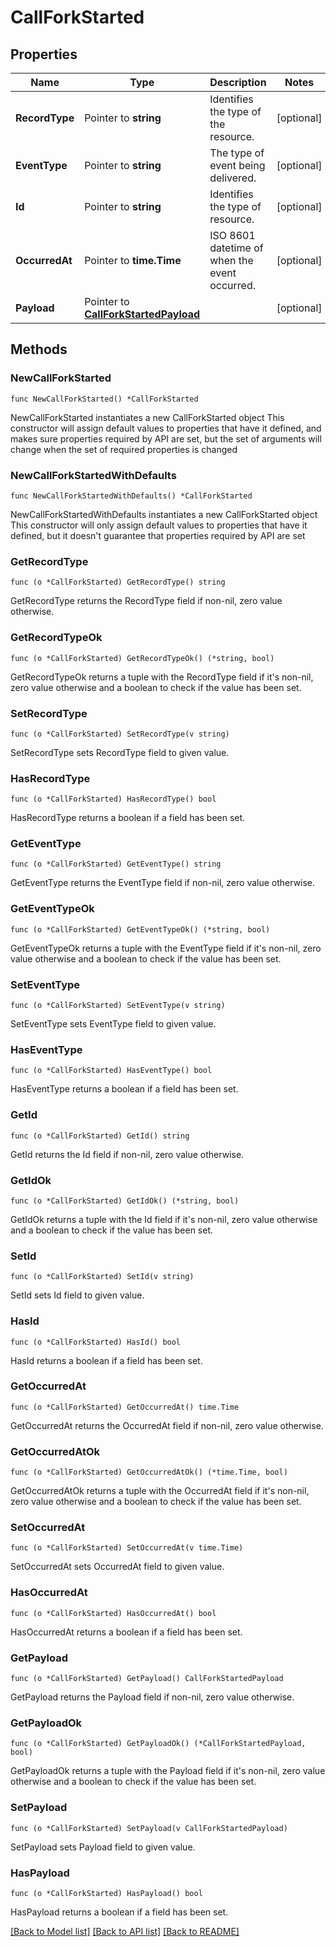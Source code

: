 # CallForkStarted

## Properties

Name | Type | Description | Notes
------------ | ------------- | ------------- | -------------
**RecordType** | Pointer to **string** | Identifies the type of the resource. | [optional] 
**EventType** | Pointer to **string** | The type of event being delivered. | [optional] 
**Id** | Pointer to **string** | Identifies the type of resource. | [optional] 
**OccurredAt** | Pointer to **time.Time** | ISO 8601 datetime of when the event occurred. | [optional] 
**Payload** | Pointer to [**CallForkStartedPayload**](CallForkStartedPayload.md) |  | [optional] 

## Methods

### NewCallForkStarted

`func NewCallForkStarted() *CallForkStarted`

NewCallForkStarted instantiates a new CallForkStarted object
This constructor will assign default values to properties that have it defined,
and makes sure properties required by API are set, but the set of arguments
will change when the set of required properties is changed

### NewCallForkStartedWithDefaults

`func NewCallForkStartedWithDefaults() *CallForkStarted`

NewCallForkStartedWithDefaults instantiates a new CallForkStarted object
This constructor will only assign default values to properties that have it defined,
but it doesn't guarantee that properties required by API are set

### GetRecordType

`func (o *CallForkStarted) GetRecordType() string`

GetRecordType returns the RecordType field if non-nil, zero value otherwise.

### GetRecordTypeOk

`func (o *CallForkStarted) GetRecordTypeOk() (*string, bool)`

GetRecordTypeOk returns a tuple with the RecordType field if it's non-nil, zero value otherwise
and a boolean to check if the value has been set.

### SetRecordType

`func (o *CallForkStarted) SetRecordType(v string)`

SetRecordType sets RecordType field to given value.

### HasRecordType

`func (o *CallForkStarted) HasRecordType() bool`

HasRecordType returns a boolean if a field has been set.

### GetEventType

`func (o *CallForkStarted) GetEventType() string`

GetEventType returns the EventType field if non-nil, zero value otherwise.

### GetEventTypeOk

`func (o *CallForkStarted) GetEventTypeOk() (*string, bool)`

GetEventTypeOk returns a tuple with the EventType field if it's non-nil, zero value otherwise
and a boolean to check if the value has been set.

### SetEventType

`func (o *CallForkStarted) SetEventType(v string)`

SetEventType sets EventType field to given value.

### HasEventType

`func (o *CallForkStarted) HasEventType() bool`

HasEventType returns a boolean if a field has been set.

### GetId

`func (o *CallForkStarted) GetId() string`

GetId returns the Id field if non-nil, zero value otherwise.

### GetIdOk

`func (o *CallForkStarted) GetIdOk() (*string, bool)`

GetIdOk returns a tuple with the Id field if it's non-nil, zero value otherwise
and a boolean to check if the value has been set.

### SetId

`func (o *CallForkStarted) SetId(v string)`

SetId sets Id field to given value.

### HasId

`func (o *CallForkStarted) HasId() bool`

HasId returns a boolean if a field has been set.

### GetOccurredAt

`func (o *CallForkStarted) GetOccurredAt() time.Time`

GetOccurredAt returns the OccurredAt field if non-nil, zero value otherwise.

### GetOccurredAtOk

`func (o *CallForkStarted) GetOccurredAtOk() (*time.Time, bool)`

GetOccurredAtOk returns a tuple with the OccurredAt field if it's non-nil, zero value otherwise
and a boolean to check if the value has been set.

### SetOccurredAt

`func (o *CallForkStarted) SetOccurredAt(v time.Time)`

SetOccurredAt sets OccurredAt field to given value.

### HasOccurredAt

`func (o *CallForkStarted) HasOccurredAt() bool`

HasOccurredAt returns a boolean if a field has been set.

### GetPayload

`func (o *CallForkStarted) GetPayload() CallForkStartedPayload`

GetPayload returns the Payload field if non-nil, zero value otherwise.

### GetPayloadOk

`func (o *CallForkStarted) GetPayloadOk() (*CallForkStartedPayload, bool)`

GetPayloadOk returns a tuple with the Payload field if it's non-nil, zero value otherwise
and a boolean to check if the value has been set.

### SetPayload

`func (o *CallForkStarted) SetPayload(v CallForkStartedPayload)`

SetPayload sets Payload field to given value.

### HasPayload

`func (o *CallForkStarted) HasPayload() bool`

HasPayload returns a boolean if a field has been set.


[[Back to Model list]](../README.md#documentation-for-models) [[Back to API list]](../README.md#documentation-for-api-endpoints) [[Back to README]](../README.md)


